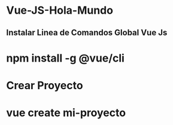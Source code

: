 # Vue-JS-Hola-Mundo

## Instalar Linea de Comandos Global Vue Js
# npm install -g @vue/cli  

# Crear Proyecto
# vue create mi-proyecto
